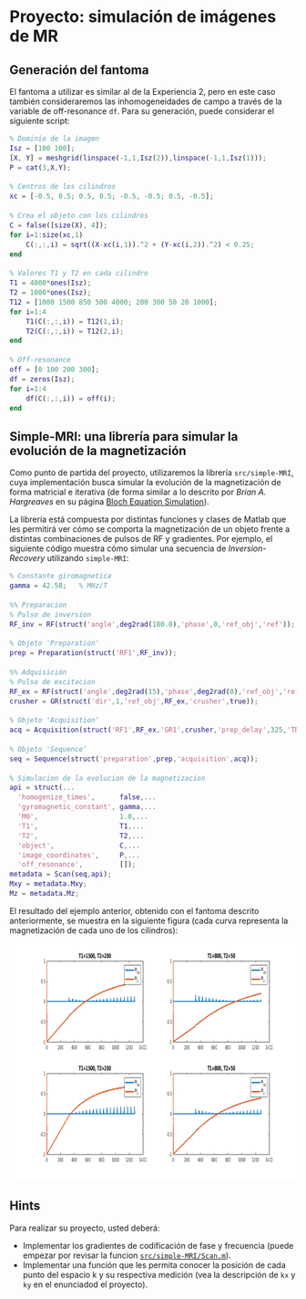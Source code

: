 # Proyecto: simulación de imágenes de MR
## Generación del fantoma
El fantoma a utilizar es similar al de la Experiencia 2, pero en este caso también consideraremos las inhomogeneidades de campo a través de la variable de off-resonance ```df```. Para su generación, puede considerar el siguiente script:
```matlab
% Dominio de la imagen
Isz = [100 100];
[X, Y] = meshgrid(linspace(-1,1,Isz(2)),linspace(-1,1,Isz(1)));
P = cat(3,X,Y);

% Centros de los cilindros
xc = [-0.5, 0.5; 0.5, 0.5; -0.5, -0.5; 0.5, -0.5];

% Crea el objeto con los cilindros
C = false([size(X), 4]);
for i=1:size(xc,1)
    C(:,:,i) = sqrt((X-xc(i,1)).^2 + (Y-xc(i,2)).^2) < 0.25;
end

% Valores T1 y T2 en cada cilindro
T1 = 4000*ones(Isz);
T2 = 1000*ones(Isz);
T12 = [1000 1500 850 500 4000; 200 300 50 20 1000];
for i=1:4
    T1(C(:,:,i)) = T12(1,i);
    T2(C(:,:,i)) = T12(2,i);
end

% Off-resonance
off = [0 100 200 300];
df = zeros(Isz);
for i=1:4
    df(C(:,:,i)) = off(i);
end
```

## Simple-MRI: una librería para simular la evolución de la magnetización
Como punto de partida del proyecto, utilizaremos la librería ```src/simple-MRI```, cuya implementación busca simular la evolución de la magnetización de forma matricial e iterativa (de forma similar a lo descrito por *Brian A. Hargreaves* en su página [Bloch Equation Simulation](http://mrsrl.stanford.edu/~brian/bloch/)).

La librería está compuesta por distintas funciones y clases de Matlab que les permitirá ver cómo se comporta la magnetización de un objeto frente a distintas combinaciones de pulsos de RF y gradientes. Por ejemplo, el siguiente código muestra cómo simular una secuencia de *Inversion-Recovery* utilizando ```simple-MRI```:
```matlab
% Constante giromagnetica
gamma = 42.58;   % MHz/T

%% Preparacion
% Pulso de inversion
RF_inv = RF(struct('angle',deg2rad(180.0),'phase',0,'ref_obj','ref'));

% Objeto 'Preparation'
prep = Preparation(struct('RF1',RF_inv));

%% Adquisición
% Pulso de excitacion
RF_ex = RF(struct('angle',deg2rad(15),'phase',deg2rad(0),'ref_obj','ref'));
crusher = GR(struct('dir',1,'ref_obj',RF_ex,'crusher',true));

% Objeto 'Acquisition'
acq = Acquisition(struct('RF1',RF_ex,'GR1',crusher,'prep_delay',325,'TR',100,'nb_frames',10));

% Objeto 'Sequence'
seq = Sequence(struct('preparation',prep,'acquisition',acq));

% Simulacion de la evolucion de la magnetizacion
api = struct(...
  'homogenize_times',      false,...
  'gyromagnetic_constant', gamma,...
  'M0',                    1.0,...
  'T1',                    T1,...
  'T2',                    T2,...
  'object',                C,...
  'image_coordinates',     P,...
  'off_resonance',         []);
metadata = Scan(seq,api);
Mxy = metadata.Mxy;
Mz = metadata.Mz;
```

El resultado del ejemplo anterior, obtenido con el fantoma descrito anteriormente, se muestra en la siguiente figura (cada curva representa la magnetización de cada uno de los cilindros):

<img src="https://github.com/hmella/IEE3773_2-2020/blob/master/images/P1.png?raw=true" width="950" height="416">

## Hints
Para realizar su proyecto, usted deberá:
- Implementar los gradientes de codificación de fase y frecuencia (puede empezar por revisar la funcion [```src/simple-MRI/Scan.m```](https://github.com/hmella/IEE3773/blob/master/Proyecto:%20simulacion%20de%20imagenes%20de%20MRI/src/simple-MRI/src/Scan.m)).
- Implementar una función que les permita conocer la posición de cada punto del espacio k y su respectiva medición (vea la descripción de ```kx``` y ```ky``` en el enunciadod el proyecto).
